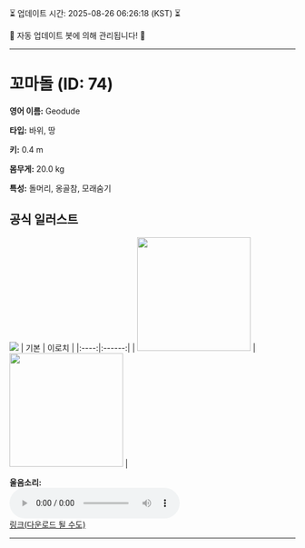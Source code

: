 
⏳ 업데이트 시간: 2025-08-26 06:26:18 (KST) ⏳

🤖 자동 업데이트 봇에 의해 관리됩니다! 🤖

---

# 꼬마돌 (ID: 74)
**영어 이름:** Geodude

**타입:** 바위, 땅

**키:** 0.4 m

**몸무게:** 20.0 kg

**특성:** 돌머리, 옹골참, 모래숨기

## 공식 일러스트
![](https://raw.githubusercontent.com/PokeAPI/sprites/master/sprites/pokemon/other/official-artwork/74.png)
| 기본 | 이로치 |
|:----:|:------:|
| <img src="http://play.pokemonshowdown.com/sprites/ani/geodude.gif" width="200"> | <img src="http://play.pokemonshowdown.com/sprites/ani-shiny/geodude.gif" width="200"> |

**울음소리:**<br><audio controls src="https://raw.githubusercontent.com/PokeAPI/cries/main/cries/pokemon/latest/74.ogg"></audio><br> [링크(다운로드 될 수도)](https://raw.githubusercontent.com/PokeAPI/cries/main/cries/pokemon/latest/74.ogg)


---
